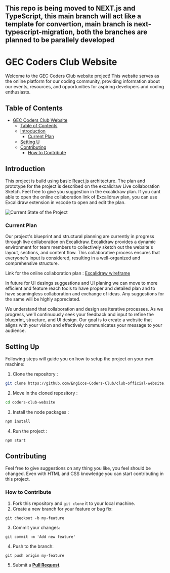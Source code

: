 ## This repo is being moved to NEXT.js and TypeScript, this main branch will act like a template for convertion, main branch is next-typescript-migration, both the branches are planned to be parallely developed

# GEC Coders Club Website

Welcome to the GEC Coders Club website project! This website serves as the online platform for our coding community, providing information about our events, resources, and opportunities for aspiring developers and coding enthusiasts.

## Table of Contents

-   [GEC Coders Club Website](#gec-coders-club-website)
    -   [Table of Contents](#table-of-contents)
    -   [Introduction](#introduction)
        -   [Current Plan](#current-plan)
    -   [Setting U](#setting-up)
    -   [Contributing](#contributing)
        -   [How to Contribute](#how-to-contribute)

## Introduction

This project is build using basic [React.js](https://react.dev/) architecture. The plan and prototype for the project is described on the excalidraw Live collaboration Sketch. Feel free to give you suggestion in the excalidraw plan. If you cant able to open the online collaboration link of Excalidraw plan, you can use Excalidraw extension in vscode to open and edit the plan.

![Current State of the Project](CurrentState.jpg)

### Current Plan

Our project's blueprint and structural planning are currently in progress through live collaboration on Excalidraw. Excalidraw provides a dynamic environment for team members to collectively sketch out the website's layout, sections, and content flow. This collaborative process ensures that everyone's input is considered, resulting in a well-organized and comprehensive structure.

Link for the online collaboration plan : [Excalidraw wireframe](https://excalidraw.com/#room=18699433c225176ff560,yPnaQIh4pP0gF8QMUxQQEg)

In future for UI desings suggestions and UI planing we can move to more efficient and feature reach tools to have proper and detailed plan and to have seamingless collaboration and exchange of ideas. Any suggestions for the same will be highly appreciated.

We understand that collaboration and design are iterative processes. As we progress, we'll continuously seek your feedback and input to refine the blueprint, structure, and UI design. Our goal is to create a website that aligns with your vision and effectively communicates your message to your audience.

## Setting Up

Following steps will guide you on how to setup the project on your own machine:

1.  Clone the repository :

```bash
git clone https://github.com/Engicos-Coders-Club/club-official-website.git
```

2.  Move in the cloned repository :

```bash
cd coders-club-website
```

3.  Install the node packages :

```bash
npm install
```

4.  Run the project :

```bash
npm start
```

## Contributing

Feel free to give suggestions on any thing you like, you feel should be changed. Even with HTML and CSS knowledge you can start contributing in this project.

### How to Contribute

1. Fork this repository and `git clone` it to your local machine.
2. Create a new branch for your feature or bug fix:

```
git checkout -b my-feature
```

3. Commit your changes:

```
git commit -m 'Add new feature'
```

4. Push to the branch:

```
git push origin my-feature
```

5. Submit a **[Pull Request](https://github.com/Engicos-Coders-Club/club-official-website/pulls)**.
